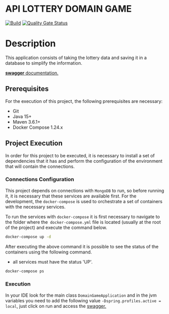 
# API LOTTERY DOMAIN GAME
[![Build](https://github.com/Malagutte/lottery-domain-game/actions/workflows/build.yml/badge.svg)](https://github.com/Malagutte/lottery-domain-game/actions/workflows/build.yml)
[![Quality Gate Status](https://sonarcloud.io/api/project_badges/measure?project=Malagutte_lottery-domain-game&metric=alert_status)](https://sonarcloud.io/dashboard?id=Malagutte_lottery-domain-game)
# Description
This application consists of taking the lottery data and saving it in a database to simplify the information.

[**swagger**  documentation.](https://lottery-domain-game.herokuapp.com/swagger-ui/)

## Prerequisites

For the execution of this project, the following prerequisites are necessary:

- Git
- Java 15+
- Maven 3.6.1+
- Docker Compose 1.24.x

## Project Execution
In order for this project to be executed, it is necessary to install a set of dependencies that it has and perform the configuration of the environment that will contain the connections.


### Connections Configuration
This project depends on connections with `MongoDB` to run, so before running it, it is necessary that these services are available first. For the development, the `docker-compose` is used to orchestrate a set of containers with the necessary services.

To run the services with `docker-compose` it is first necessary to navigate to the folder where the` docker-compose.yml` file is located (usually at the root of the project) and execute the command below.
```bash
docker-compose up -d
```

After executing the above command it is possible to see the status of the containers using the following command.

- all services must have the status 'UP'.

```bash
docker-compose ps
```


### Execution 
In your IDE look for the main class `DomainGameApplication` and in the jvm variables you need to add the following value `-Dspring.profiles.active = local`, just click on run and access the [swagger.](http://localhost:8080/swagger-ui/)




